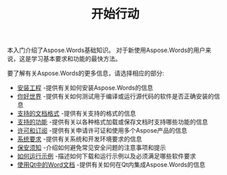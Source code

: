 ﻿---
title: 开始行动
second_title: Aspose.Words为C++
articleTitle: 开始行动
linktitle: 开始行动
type: docs
description: "使用此介绍来 Aspose.Words为C++ 基本面开始实现Aspose.Words为您的业务的价值。"
weight: 10
url: /zh/cpp/getting-started/
---

本入门介绍了Aspose.Words基础知识。 对于新使用Aspose.Words的用户来说，这是学习基本要求和功能的最快方法。

要了解有关Aspose.Words的更多信息，请选择相应的部分:

- [安装工程](/words/cpp/installation/) -提供有关如何安装Aspose.Words的信息
- [你好世界](/words/cpp/hello-world/) -提供有关如何测试用于编译或运行源代码的软件是否正确安装的信息
- [支持的文档格式](/words/cpp/supported-document-formats/) -提供有关支持的格式的信息
- [支持的功能](/words/cpp/features/) -提供有关以各种格式加载或保存文档时支持哪些功能的信息
- [许可和订阅](/words/cpp/licensing/) -提供有关申请许可证和使用多个Aspose产品的信息
- [系统要求](/words/cpp/system-requirements/) -提供有关系统和开发环境要求的信息
- [保安须知](/words/cpp/security/) -介绍如何避免常见安全问题的注意事项和提示
- [如何运行示例](/words/cpp/how-to-run-the-examples/) -描述如何下载和运行示例以及必须满足哪些软件要求
- [使用Qt中的Word文档](/words/cpp/work-with-word-documents-in-qt/) -提供有关如何在Qt内集成Aspose.Words的信息
